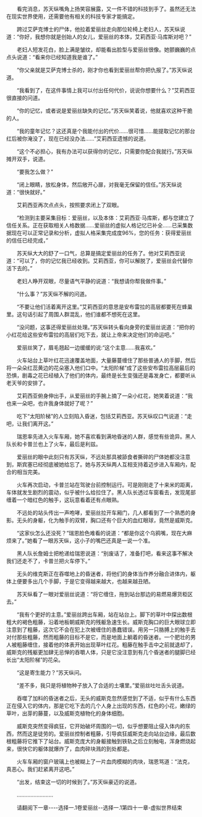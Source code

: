 <div class="read-content j_readContent" id="">
                <p>　　看完消息，苏天纵嘴角上扬笑容展露，又一件不错的科技到手了。虽然还无法在现实世界使用，还需要他有相关的科技专家才能搞定。<p>　　跨过艾萨克博士的尸体，他拉着爱丽丝走向那位轮椅上老妇人，苏天纵说道：“你好，我想你就是创始人的女儿，爱丽丝的本体，艾莉西亚·马库斯对吧？”<p>　　老妇人短发花白，脸上满是皱纹，却能看出脸型与爱丽丝很像。她颤巍巍的点点头说道：“看来你已经知道我是谁了。”<p>　　“你父亲就是艾萨克博士杀的，刚才你也看到爱丽丝帮你把仇报了。”苏天纵说道。<p>　　“我看到了，在这件事情上我可以付出任何代价，说说你想要什么？”艾莉西亚很直接的问道。<p>　　“你的记忆，或者说是爱丽丝缺失的记忆。”苏天纵笑着说，他就喜欢这种干脆的人。<p>　　“我的童年记忆？这还真是个我能付出的代价……很可惜……能提取记忆的那台红后被你淹没了，现在已经没办法……”艾莉西亚遗憾的说道。<p>　　“这个不必担心，我有办法可以获得你的记忆，只需要你配合我就行。”苏天纵摊开双手，说道。<p>　　“要我怎么做？”<p>　　“闭上眼睛，放松身体，然后敞开心扉，对我毫无保留的信任。”苏天纵说道：“很快就好。”<p>　　艾莉西亚再次点点头，按照要求闭上了双眼。<p>　　“检测到主要采集目标：爱丽丝，以及本体：艾莉西亚·马库斯，都与您建立了信任关系。正在获取相关人格数据……爱丽丝的虚拟人格记忆已补全……已采集数据现在可以正常记录和分析，虚拟人格采集完成度96%，您的任务：获得爱丽丝的信任已经完成，”<p>　　苏天纵大大的舒了一口气，总算是搞定爱丽丝的任务了。他对艾莉西亚说道：“可以了，你的记忆我已经收到。艾莉西亚，你可以解脱了，爱丽丝会代替你活下去的。”<p>　　老妇人睁开双眼，尽量语气平静的说道：“我想请你帮我做件事。”<p>　　“什么事？”苏天纵不解的问道。<p>　　“不要让他们活着离开这里。”艾莉西亚的意思是安布雷拉的高层都要死在蜂巢里。这句话引起了周围人群混乱，他们谁都不想死在这里。<p>　　“没问题，这事还得爱丽丝处理。”苏天纵转头看向身旁的爱丽丝说道：“把你的小红花给这些安布雷拉的高层们吃下去，就让上帝来决定他们的命运吧。”<p>　　爱丽丝笑了，眉毛翘起一边缓缓的说:“这个主意……我喜欢。”<p>　　火车站台上草叶红花迅速覆盖地面，大量藤蔓缠住了那些普通人的手脚，然后将一朵朵红蕊黄边的花朵塞入他们口中。“太阳阶梯”成了这些安布雷拉高层最后的恐惧，剧毒之花已经植入了他们的体内，最终是长生变强还是毒发身亡，都要听从老天爷的安排了。<p>　　艾莉西亚俯身伸出手，从爱丽丝的手腕上摘了一朵小红花，她笑着说道：“我也来一朵吧，也许我身体就好了呢？”<p>　　吃下“太阳阶梯”的人立刻陷入昏迷，包括艾莉西亚。苏天纵叹口气说道：“走吧，让我们离开这。”<p>　　瑞恩率先进入火车车厢，她不喜欢看到满地昏迷的人群，感觉有些诡异。黑人队长和卡普兰也上了火车，最后是利兹。<p>　　爱丽丝的眼中此刻只有苏天纵，不远处那具被舔食者撕碎的尸体她都没注意到，斯宾塞已经彻底被她给忘了。她与苏天纵两人互相支持着迈步进入车厢内，配合的相当完美。<p>　　火车再次启动，卡普兰站在驾驶台前控制运行。可是刚刚走了十来米的距离，车体就发生剧烈的震动，似乎被什么给拉住了。黑人队长透过车窗看去，发现尾部缠着一个暗红色的触手，这玩意看着还有点眼熟。<p>　　不远处的站头传出一声咆哮，爱丽丝拉开车厢门，几人都看到了一个熟悉的身影。无头的身躯，化为触手的双臂，胸口还有个巨大的血红眼球，竟然是威斯克。<p>　　“这家伙怎么还没死？”瑞恩脸色难看的说道：“都是你这个乌鸦嘴，现在大麻烦来了。”她看了一眼苏天纵，这小子的嘴巴还真是一说一个准。<p>　　黑人队长詹姆士把枪递给瑞恩说道：“别废话了，准备打吧，看来这事不解决我们还走不了，卡普兰把火车停下。”<p>　　无头的维克斯正在吞噬地上的昏迷者，将他们的身体当作养分融合进体内，躯体上便要多出几个手脚，于是它变得越来越大，也越来越丑陋。<p>　　苏天纵看了一眼对爱丽丝说道：“将它缠住，拖到站台那边的易燃易爆货柜区去。”<p>　　“我有个更好的主意。”爱丽丝跨出车厢，站在站台上。脚下的草叶中探出数根粗大的褐色粗藤，沿着地板朝威斯克的残躯急速生长。威斯克胸口的巨大眼球立即注意到了粗藤，这次它不会在犯上次被缠住的愚蠢错误。用另一只胳膊上的触手去对付那些粗藤，然而粗藤的目标不是它，而是地面上躺着的昏迷者。一个肥壮的男人被粗藤缠住，接着他的体表开始出现草叶红花。粗藤在触手击中之前就退却了，威斯克的残躯更加肆无忌惮的吞嚼人体，只是它没注意到有几个昏迷者的腿脚已经长出“太阳阶梯”的花朵。<p>　　“这是寄生能力？”苏天纵问。<p>　　“差不多，我只是将植物种子放入了合适的土壤里。”爱丽丝吐吐舌头说道。<p>　　吞噬了加料的昏迷者之后，无头的威斯克忽然感觉到了不适，似乎有什么东西正在侵入它的体内，那是它吃下去的几个人身上出现的东西，红色的小花，嫩绿的草叶，出芽的藤蔓，以及威斯克植物化的身体细胞。<p>　　威斯克突然变得疯狂，它开始破坏周围的一切，似乎想要阻止侵入体内的东西，然而这是徒劳的。爱丽丝控制者粗藤，引导疯狂威斯克走向站台边缘，最后数根粗藤将它推下了站台。威斯克庞大的身躯接触到铁轨之后立刻触电，浑身燃烧起来，很快它的躯体就爆炸了，血肉碎块溅的到处都是。<p>　　火车车厢的窗户玻璃上也被糊上了一片血肉模糊的肉块，瑞恩骂道：“法克，真恶心。我们赶紧离开这吧。”<p>　　“出发，结束这一切的时候到了。”苏天纵豪迈的说道。<p>　　……………………<p>　　请翻阅下一章----选择一.1卷爱丽丝--选择一.1第四十一章-虚拟世界结束<p> 
            </div>